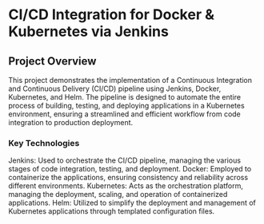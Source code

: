 # CI/CD Integration for Docker & Kubernetes via Jenkins


## Project Overview
This project demonstrates the implementation of a Continuous Integration and Continuous Delivery (CI/CD) pipeline using Jenkins, Docker, Kubernetes, and Helm. The pipeline is designed to automate the entire process of building, testing, and deploying applications in a Kubernetes environment, ensuring a streamlined and efficient workflow from code integration to production deployment.


### Key Technologies
Jenkins: Used to orchestrate the CI/CD pipeline, managing the various stages of code integration, testing, and deployment.
Docker: Employed to containerize the applications, ensuring consistency and reliability across different environments.
Kubernetes: Acts as the orchestration platform, managing the deployment, scaling, and operation of containerized applications.
Helm: Utilized to simplify the deployment and management of Kubernetes applications through templated configuration files.
